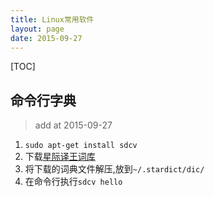 ```yaml
---
title: Linux常用软件
layout: page
date: 2015-09-27
---
```

[TOC]

## 命令行字典
> add at 2015-09-27

1. `sudo apt-get install sdcv`
2. 下载[星际译王词库](http://abloz.com/huzheng/stardict-dic/)
3. 将下载的词典文件解压,放到`~/.stardict/dic/`
4. 在命令行执行`sdcv hello`
